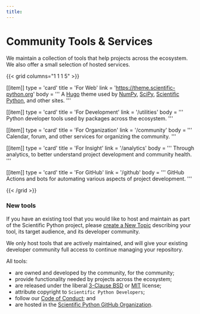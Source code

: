 ```yaml
---
title:
---
```


# Community Tools & Services

We maintain a collection of tools that help projects across the ecosystem.
We also offer a small selection of hosted services.

{{< grid columns="1 1 1 5" >}}

[[item]]
type = 'card'
title = 'For Web'
link = 'https://theme.scientific-python.org'
body = '''
A [Hugo](https://gohugo.io/) theme used by [NumPy](https://numpy.org/), [SciPy](https://scipy.org/),
[Scientific Python](https://scientific-python.org/), and other sites.
'''

[[item]]
type = 'card'
title = 'For Development'
link = '/utilities'
body = '''
Python developer tools used by packages across the ecosystem.
'''

[[item]]
type = 'card'
title = 'For Organization'
link = '/community'
body = '''
Calendar, forum, and other services for organizing the community.
'''

[[item]]
type = 'card'
title = 'For Insight'
link = '/analytics'
body = '''
Through analytics, to better understand project development and community health.
'''

[[item]]
type = 'card'
title = 'For GitHub'
link = '/github'
body = '''
GitHub Actions and bots for automating various aspects of project development.
'''

{{< /grid >}}

### New tools

If you have an existing tool that you would like to host and maintain as part of the Scientific Python project,
please [create a New Topic](https://discuss.scientific-python.org/new-topic?category=contributor&tags=propose)
describing your tool, its target audience, and its developer community.

We only host tools that are actively maintained, and will give your existing
developer community full access to continue managing your repository.

All tools:

- are owned and developed by the community, for the community;
- provide functionality needed by projects across the ecosystem;
- are released under the liberal [3-Clause BSD](https://opensource.org/license/bsd-3-clause/) or [MIT](https://opensource.org/license/mit/) license;
- attribute copyright to `Scientific Python Developers`;
- follow our [Code of Conduct](https://scientific-python.org/code_of_conduct/); and
- are hosted in the [Scientific Python GitHub Organization](https://github.com/scientific-python/).
